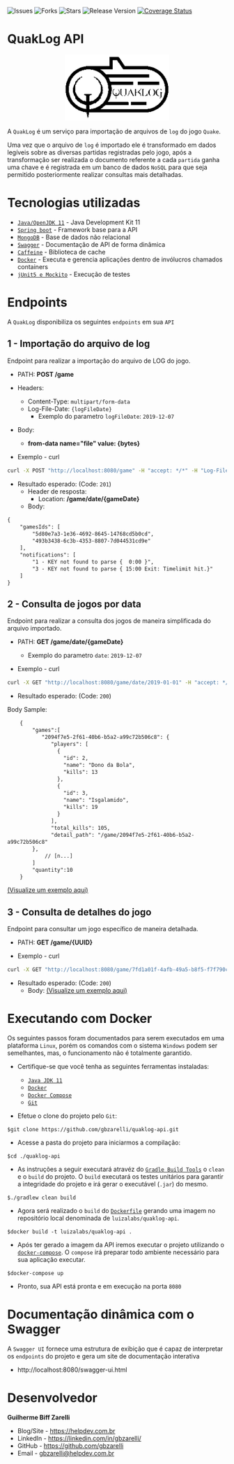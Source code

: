 ![Issues](https://img.shields.io/github/issues/gbzarelli/quaklog-api.svg)
![Forks](https://img.shields.io/github/forks/gbzarelli/quaklog-api.svg)
![Stars](https://img.shields.io/github/stars/gbzarelli/quaklog-api.svg)
![Release Version](https://img.shields.io/github/release/gbzarelli/quaklog-api.svg)
[![Coverage Status](https://coveralls.io/repos/github/gbzarelli/quaklog-api/badge.svg?branch=master)](https://coveralls.io/github/gbzarelli/quaklog-api?branch=master)

# QuakLog API

<p align="center">
    <img src="./documentation/quaklog.png" height="150">
</p>

A `QuakLog` é um serviço para importação de arquivos de `log` do jogo `Quake`.

Uma vez que o arquivo de `log` é importado ele é transformado em dados legíveis sobre
as diversas partidas registradas pelo jogo, após a transformação ser realizada o documento
referente a cada `partida` ganha uma chave e é registrada em um banco de dados `NoSQL` para que
seja permitido posteriormente realizar consultas mais detalhadas.

# Tecnologias utilizadas

- [`Java/OpenJDK 11`](https://openjdk.java.net/projects/jdk/11/) - Java Development Kit 11
- [`Spring boot`](https://spring.io) - Framework base para a API
- [`MongoDB`](https://www.mongodb.com) - Base de dados não relacional
- [`Swagger`](https://swagger.io) - Documentação de API de forma dinâmica
- [`Caffeine`](https://github.com/ben-manes/caffeine) - Biblioteca de cache
- [`Docker`](https://www.docker.com) - Executa e gerencia aplicações dentro de invólucros chamados containers
- [`jUnit5 e Mockito`](https://junit.org/junit5/) - Execução de testes

# Endpoints

A `QuakLog` disponibiliza os seguintes `endpoints` em sua `API`

## 1 - Importação do arquivo de log

Endpoint para realizar a importação do arquivo de LOG do jogo.

- PATH: **POST /game**
- Headers:
  - Content-Type: `multipart/form-data`
  - Log-File-Date: `{logFileDate}`
      - Exemplo do parametro `logFileDate`: `2019-12-07`
- Body:
  - **from-data name="file" value: {bytes}**

- Exemplo - curl

```sh
curl -X POST "http://localhost:8080/game" -H "accept: */*" -H "Log-File-Date: 2019-01-01" -H "Content-Type: multipart/form-data" -F "file=@games.log;type=text/x-log"
```

- Resultado esperado: (Code: `201`)
  - Header de resposta:
    - Location: **/game/date/{gameDate}**
  - Body:

```text
{
    "gamesIds": [
        "5d80e7a3-1e36-4692-8645-14768cd5b0cd",
        "493b3438-6c3b-4353-8807-7d044531cd9e"
    ],
    "notifications": [
        "1 - KEY not found to parse {  0:00 }",
        "3 - KEY not found to parse { 15:00 Exit: Timelimit hit.}"
    ]
}
```

## 2 -  Consulta de jogos por data

Endpoint para realizar a consulta dos jogos de maneira simplificada do arquivo importado.

- PATH: **GET /game/date/{gameDate}**
  - Exemplo do parametro `date`: `2019-12-07`

- Exemplo - curl

```sh
curl -X GET "http://localhost:8080/game/date/2019-01-01" -H "accept: */*"
```

- Resultado esperado: (Code: `200`)

Body Sample:

```text
    {
        "games":[
           "2094f7e5-2f61-40b6-b5a2-a99c72b506c8": {
              "players": [
                {
                  "id": 2,
                  "name": "Dono da Bola",
                  "kills": 13
                },
                {
                  "id": 3,
                  "name": "Isgalamido",
                  "kills": 19
                }
              ],
              "total_kills": 105,
              "detail_path": "/game/2094f7e5-2f61-40b6-b5a2-a99c72b506c8"
        },
            // [n...]
        ]
        "quantity":10
    }
```

[(Visualize um exemplo aqui)](./documentation/sample_game_list_by_date.json)

## 3 -  Consulta de detalhes do jogo

Endpoint para consultar um jogo específico de maneira detalhada.

- PATH: **GET /game/{UUID}**

- Exemplo - curl

```sh
curl -X GET "http://localhost:8080/game/7fd1a01f-4afb-49a5-b8f5-f7f790c247e4" -H "accept: */*"
```

- Resultado esperado: (Code: `200`)
  - Body: [(Visualize um exemplo aqui)](./documentation/sample_game_details.json)

# Executando com Docker

Os seguintes passos foram documentados para serem executados em uma plataforma
 `Linux`, porém os comandos com o sistema `Windows` podem ser semelhantes, mas,
 o funcionamento não é totalmente garantido.

- Certifique-se que você tenha as seguintes ferramentas instaladas:

  - [`Java JDK 11`](https://openjdk.java.net/projects/jdk/11/)
  - [`Docker`](https://docs.docker.com/install/)
  - [`Docker Compose`](https://docs.docker.com/compose/install/)
  - [`Git`](https://git-scm.com/downloads)

- Efetue o clone do projeto pelo `Git`:

```shell
$git clone https://github.com/gbzarelli/quaklog-api.git
```

- Acesse a pasta do projeto para iniciarmos a compilação:

```shell
$cd ./quaklog-api
```

- As instruções a seguir executará atravéz do [`Gradle Build Tools`](https://gradle.org) o `clean` e o `build` do projeto. O `build` executará os testes unitários para garantir a integridade do projeto e irá gerar o executável (`.jar`) do mesmo.

```shell
$./gradlew clean build
```

- Agora será realizado o `build` do [`Dockerfile`](./Dockerfile) gerando uma imagem
no repositório local denominada de `luizalabs/quaklog-api`.

```shell
$docker build -t luizalabs/quaklog-api .
```

- Após ter gerado a imagem da API iremos executar o projeto utilizando o [`docker-compose`](./docker-compose.yml). O `compose` irá preparar todo ambiente necessário para sua aplicação executar.

```shell
$docker-compose up
```

- Pronto, sua API está pronta e em execução na porta `8080`

# Documentação dinâmica com o Swagger

A `Swagger UI` fornece uma estrutura de exibição que é capaz de interpretar os `endpoints` do projeto
e gera um site de documentação interativa

- http://localhost:8080/swagger-ui.html

# Desenvolvedor

**Guilherme Biff Zarelli**
- Blog/Site - https://helpdev.com.br
- LinkedIn - https://linkedin.com/in/gbzarelli/
- GitHub - https://github.com/gbzarelli
- Email - gbzarelli@helpdev.com.br